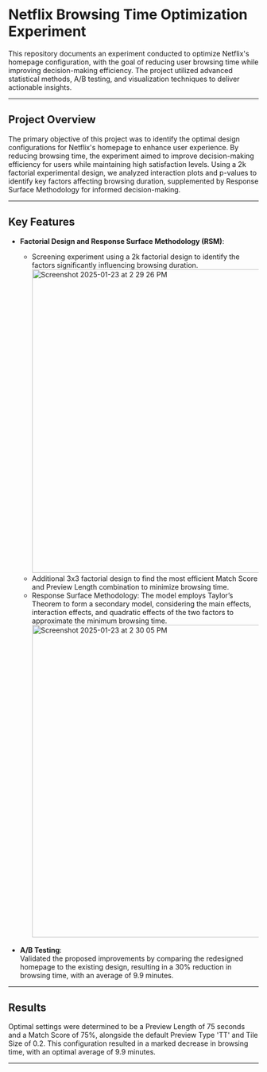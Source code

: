# Netflix Browsing Time Optimization Experiment  

This repository documents an experiment conducted to optimize Netflix's homepage configuration, with the goal of reducing user browsing time while improving decision-making efficiency. The project utilized advanced statistical methods, A/B testing, and visualization techniques to deliver actionable insights.

---

## Project Overview

The primary objective of this project was to identify the optimal design configurations for Netflix's homepage to enhance user experience. By reducing browsing time, the experiment aimed to improve decision-making efficiency for users while maintaining high satisfaction levels. Using a 2k factorial experimental design, we analyzed interaction plots and p-values to identify key factors affecting browsing duration, supplemented by Response Surface Methodology for informed decision-making.

---

## Key Features  

- **Factorial Design and Response Surface Methodology (RSM)**:  
  - Screening experiment using a 2k factorial design to identify the factors significantly influencing browsing duration.
    <img width="611" alt="Screenshot 2025-01-23 at 2 29 26 PM" src="https://github.com/user-attachments/assets/802dcb21-2f55-4880-8f0f-8fa0db54130e" />
  - Additional 3x3 factorial design to find the most efficient Match Score and Preview Length combination to minimize browsing time.  
  - Response Surface Methodology: The model employs Taylor’s Theorem to form a secondary model, considering the main effects, interaction effects, and quadratic effects of the two factors to approximate the minimum browsing time.
    <img width="629" alt="Screenshot 2025-01-23 at 2 30 05 PM" src="https://github.com/user-attachments/assets/59099d5f-54a6-4b90-9c56-3bf8ee358c35" />


- **A/B Testing**:  
  Validated the proposed improvements by comparing the redesigned homepage to the existing design, resulting in a 30% reduction in browsing time, with an average of 9.9 minutes.

---

## Results  

Optimal settings were determined to be a Preview Length of 75 seconds and a Match Score of 75%, alongside the default Preview Type 'TT' and Tile Size of 0.2. This configuration resulted in a marked decrease in browsing time, with an optimal average of 9.9 minutes.

---
